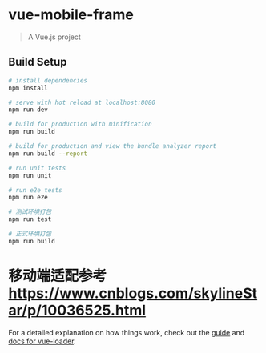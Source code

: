 # vue-mobile-frame

> A Vue.js project

## Build Setup

``` bash
# install dependencies
npm install

# serve with hot reload at localhost:8080
npm run dev

# build for production with minification
npm run build

# build for production and view the bundle analyzer report
npm run build --report

# run unit tests
npm run unit

# run e2e tests
npm run e2e

# 测试环境打包
npm run test

# 正式环境打包
npm run build


```
# 移动端适配参考 https://www.cnblogs.com/skylineStar/p/10036525.html

For a detailed explanation on how things work, check out the [guide](http://vuejs-templates.github.io/webpack/) and [docs for vue-loader](http://vuejs.github.io/vue-loader).
